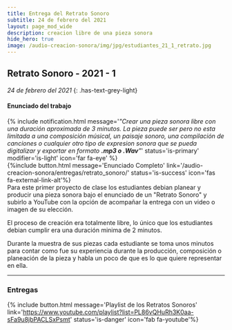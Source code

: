 ```yaml
---
title: Entrega del Retrato Sonoro
subtitle: 24 de febrero del 2021
layout: page_mod_wide
description: creacion libre de una pieza sonora
hide_hero: true
image: /audio-creacion-sonora/img/jpg/estudiantes_21_1_retrato.jpg
---
```


## Retrato Sonoro - 2021 - 1

<!-- ignore-prettier-start -->

_24 de febrero del 2021_
{: .has-text-grey-light}

<!-- ignore-prettier-end -->

#### Enunciado del trabajo

{% include notification.html
message='_"Crear una pieza sonora libre con una duración aproximada de 3
minutos. La pieza puede ser pero no esta limitada a una
composición músical, un paisaje sonoro, una compilación de
canciones o cualquier otro tipo de expresion sonora que se pueda
digitalizar y exportar en formato **.mp3 o .Wav**"_'
status='is-primary'
modifier='is-light'
icon='far fa-eye'
%}
<br />
{%include button.html
message='Enunciado Completo'
link='/audio-creacion-sonora/entregas/retrato_sonoro/'
status='is-success'
icon='fas fa-external-link-alt'%}
<br />
Para este primer proyecto de clase los estudiantes debian planear y producir una pieza sonora bajo el enunciado de un "Retrato Sonoro" y subirlo a YouTube con la opción de acompañar la entrega con un video o imagen de su elección.

El proceso de creación era totalmente libre, lo único que los estudiantes debian cumplir era una duración minima de 2 minutos.

Durante la muestra de sus piezas cada estudiante se toma unos minutos para contar como fue su experiencia durante la producción, composición o planeación de la pieza y habla un poco de que es lo que quiere representar en ella.

---

### Entregas

{% include button.html
message='Playlist de los Retratos Sonoros'
link='https://www.youtube.com/playlist?list=PL86vQHuRh3K0aa-sFa9u8jbPACLSxPsmt'
status='is-danger'
icon='fab fa-youtube'%}
